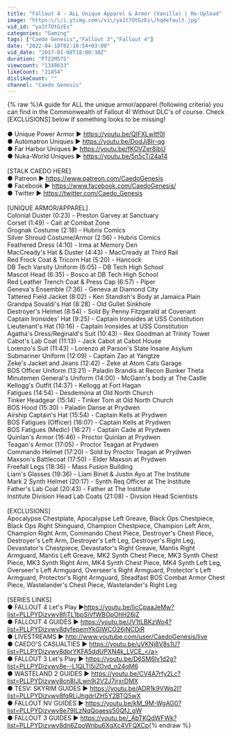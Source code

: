 ```yaml
---
title: "Fallout 4 - ALL Unique Apparel & Armor (Vanilla) | Re-Upload"
image: "https:\/\/i.ytimg.com\/vi\/ya1t7OtGzEs\/hqdefault.jpg"
vid_id: "ya1t7OtGzEs"
categories: "Gaming"
tags: ["Caedo Genesis","Fallout 3","Fallout 4"]
date: "2022-04-18T02:10:54+03:00"
vid_date: "2017-01-08T18:00:30Z"
duration: "PT22M57S"
viewcount: "1348633"
likeCount: "21854"
dislikeCount: ""
channel: "Caedo Genesis"
---
```

{% raw %}A guide for ALL the unique armor/apparel (following criteria) you can find in the Commonwealth of Fallout 4! Without DLC's of course. Check [EXCLUSIONS] below if something looks to be missing!<br /><br />● Unique Power Armor ► <a rel="nofollow" target="blank" href="https://youtu.be/QlFXLwItf0I">https://youtu.be/QlFXLwItf0I</a><br />● Automatron Uniques ► <a rel="nofollow" target="blank" href="https://youtu.be/DodJj8Ir-qg">https://youtu.be/DodJj8Ir-qg</a><br />● Far Harbor Uniques ► <a rel="nofollow" target="blank" href="https://youtu.be/fKOVZer8ibU">https://youtu.be/fKOVZer8ibU</a><br />● Nuka-World Uniques ► <a rel="nofollow" target="blank" href="https://youtu.be/5n5cTj24a14">https://youtu.be/5n5cTj24a14</a><br /><br />[STALK CAEDO HERE]<br />● Patreon ► <a rel="nofollow" target="blank" href="https://www.patreon.com/CaedoGenesis">https://www.patreon.com/CaedoGenesis</a><br />● Facebook ► <a rel="nofollow" target="blank" href="https://www.facebook.com/CaedoGenesis/">https://www.facebook.com/CaedoGenesis/</a><br />● Twitter ► <a rel="nofollow" target="blank" href="https://twitter.com/Caedo_Genesis">https://twitter.com/Caedo_Genesis</a><br /><br />[UNIQUE ARMOR/APPAREL]<br />Colonial Duster (0:23) - Preston Garvey at Sanctuary<br />Corset (1:49) - Cait at Combat Zone<br />Grognak Costume (2:18) - Hubris Comics<br />Silver Shroud Costume/Armor (2:56) - Hubris Comics<br />Feathered Dress (4:10) - Irma at Memory Den<br />MacCready's Hat &amp; Duster (4:43) - MacCready at Third Rail<br />Red Frock Coat &amp; Tricorn Hat (5:20) - Hancock<br />DB Tech Varsity Uniform (6:05) - DB Tech High School<br />Mascot Head (6:35) - Bosco at DB Tech High School<br />Red Leather Trench Coat &amp; Press Cap (6:57) - Piper<br />Geneva's Ensemble (7:36) - Geneva at Diamond City<br />Tattered Field Jacket (8:02) - Ken Standish's Body at Jamaica Plain<br />Grandpa Sovaldi's Hat (8:28) - Old Gullet Sinkhole<br />Destroyer's Helmet (8:54) - Sold By Penny Fitzgerald at Covenant<br />Captain Ironsides' Hat (9:25) - Captain Ironsides at USS Constitution<br />Lieutenant's Hat (10:16) - Captain Ironsides at USS Constitution<br />Agatha's Dress/Reginald's Suit (10:43) - Rex Goodman at Trinity Tower<br />Cabot's Lab Coat (11:13) - Jack Cabot at Cabot House<br />Lorenzo's Suit (11:43) - Lorenzo at Parson's State Insane Asylum<br />Submariner Uniform (12:09) - Captain Zao at Yangtze<br />Zeke's Jacket and Jeans (12:42) - Zeke at Atom Cats Garage<br />BOS Officer Uniform (13:21) - Paladin Brandis at Recon Bunker Theta<br />Minutemen General's Uniform (14:00) - McGann's body at The Castle<br />Kellogg's Outfit (14:37) - Kellogg at Fort Hagan<br />Fatigues (14:54) - Desdemona at Old North Church<br />Tinker Headgear (15:14) - Tinker Tom at Old North Church<br />BOS Hood (15:30) - Paladin Danse at Prydwen<br />Airship Captain's Hat (15:54) - Captain Kells at Prydwen<br />BOS Fatigues (Officer) (16:07) - Captain Kells at Prydwen<br />BOS Fatigues (Medic) (16:27) - Captain Cade at Prydwen<br />Quinlan's Armor (16:46) - Proctor Quinlan at Prydwen<br />Teagan's Armor (17:05) - Proctor Teagan at Prydwen<br />Commando Helmet (17:20) - Sold by Proctor Teagan at Prydwen<br />Maxson's Battlecoat (17:50) - Elder Maxson at Prydwen<br />Freefall Legs (18:36) - Mass Fusion Building<br />Liam's Glasses (19:36) - Liam Binet &amp; Justin Ayo at The Institute<br />Mark 2 Synth Helmet (20:17) - Synth Req Officer at The Institute<br />Father's Lab Coat (20:43) - Father at The Institute<br />Institute Division Head Lab Coats (21:08) - Divsion Head Scientists<br /><br />[EXCLUSIONS]<br />Apocalypse Chestplate, Apocalypse Left Greave, Black Ops Chestpiece, Black Ops Right Shinguard, Champion Chestpiece, Champion Left Arm, Champion Right Arm, Commando Chest Piece, Destroyer's Chest Piece, Destroyer's Left Arm, Destroyer's Left Leg, Destroyer's Right Leg, Devastator's Chestpiece, Devastator's Right Greave, Mantis Right Armguard, Mantis Left Greave, MK2 Synth Chest Piece, MK3 Synth Chest Piece, MK3 Synth Right Arm, MK4 Synth Chest Piece, MK4 Synth Left Leg, Overseer's Left Armguard, Overseer's Right Armguard, Protector's Left Armguard, Protector's Right Armguard, Steadfast BOS Combat Armor Chest Piece, Wastelander's Chest Piece, Wastelander's Right Leg<br /><br />[SERIES LINKS]<br />● FALLOUT 4 Let's Play ►<a rel="nofollow" target="blank" href="https://youtu.be/IicCpaaJeMw?list=PLLPYDizvwv8fjTL1bpSiVfWBOpOhH26jZ">https://youtu.be/IicCpaaJeMw?list=PLLPYDizvwv8fjTL1bpSiVfWBOpOhH26jZ</a><br />● FALLOUT 4 GUIDES ► <a rel="nofollow" target="blank" href="https://youtu.be/JV1tLBKzWo4?list=PLLPYDizvwv8dyfepemYkGIWCO26jNCDjR">https://youtu.be/JV1tLBKzWo4?list=PLLPYDizvwv8dyfepemYkGIWCO26jNCDjR</a><br />● LIVESTREAMS ► <a rel="nofollow" target="blank" href="http://www.youtube.com/user/CaedoGenesis/live">http://www.youtube.com/user/CaedoGenesis/live</a><br />● CAEDO'S CASUALTIES ► <a rel="nofollow" target="blank" href="https://youtu.be/uVKNj8V8s1U?list=PLLPYDizvwv8dprYKFA5ddUPXN4k_LVCE_">https://youtu.be/uVKNj8V8s1U?list=PLLPYDizvwv8dprYKFA5ddUPXN4k_LVCE_</a><br />● FALLOUT 3 Let's Play ► <a rel="nofollow" target="blank" href="https://youtu.be/D6SM6lv1d2g?list=PLLPYDizvwv8e--L1QLTl5iZOvd_n24qM6">https://youtu.be/D6SM6lv1d2g?list=PLLPYDizvwv8e--L1QLTl5iZOvd_n24qM6</a><br />● WASTELAND 2 GUIDES ► <a rel="nofollow" target="blank" href="https://youtu.be/CV4A7rfy2Lc?list=PLLPYDizvwv8cn8IJLwn9j2V2J7jrxrDMX">https://youtu.be/CV4A7rfy2Lc?list=PLLPYDizvwv8cn8IJLwn9j2V2J7jrxrDMX</a><br />● TESV: SKYRIM GUIDES ► <a rel="nofollow" target="blank" href="https://youtu.be/ADR1k9VWq2I?list=PLLPYDizvwv8fqRLiJhgdrIZH5Y2BTQ5wX">https://youtu.be/ADR1k9VWq2I?list=PLLPYDizvwv8fqRLiJhgdrIZH5Y2BTQ5wX</a><br />● FALLOUT NV GUIDES ► <a rel="nofollow" target="blank" href="https://youtu.be/kM_9M-WgAG0?list=PLLPYDizvwv8e79ILzNqQoaess50QfJ_gW">https://youtu.be/kM_9M-WgAG0?list=PLLPYDizvwv8e79ILzNqQoaess50QfJ_gW</a><br />● FALLOUT 3 GUIDES ► <a rel="nofollow" target="blank" href="https://youtu.be/_AbTKQdWFWk?list=PLLPYDizvwv8dn6ZpoWnbu6XgXc4VFQXCp">https://youtu.be/_AbTKQdWFWk?list=PLLPYDizvwv8dn6ZpoWnbu6XgXc4VFQXCp</a>{% endraw %}
